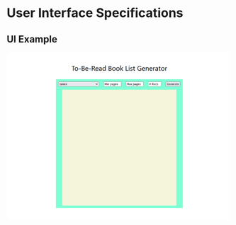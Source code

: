 # User Interface Specifications

## UI Example

![Front-end design](https://github.com/NolanDaly/Spring-Report/blob/main/Documents/frontend.png)
